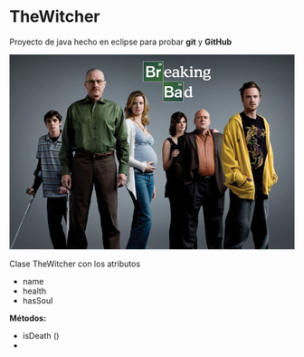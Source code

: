# TheWitcher
Proyecto de java hecho en eclipse para probar **git** y **GitHub**

![](https://github.com/ameliamariacocalopez/TheWitcher/blob/master/images/Breaking_Bad_1_culturainquieta.jpg)

Clase TheWitcher con los atributos

* name
* health
* hasSoul

**Métodos:**
* isDeath ()
* 
